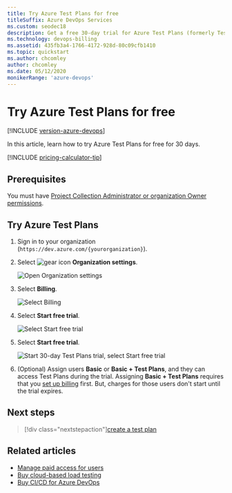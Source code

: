 ```yaml
---
title: Try Azure Test Plans for free
titleSuffix: Azure DevOps Services
ms.custom: seodec18
description: Get a free 30-day trial for Azure Test Plans (formerly Test Manager)
ms.technology: devops-billing
ms.assetid: 435fb3a4-1766-4172-928d-80c09cfb1410
ms.topic: quickstart
ms.author: chcomley
author: chcomley
ms.date: 05/12/2020
monikerRange: 'azure-devops'
---
```


# Try Azure Test Plans for free

[!INCLUDE [version-azure-devops](../../includes/version-azure-devops.md)]

In this article, learn how to try Azure Test Plans for free for 30 days.

[!INCLUDE [pricing-calculator-tip](../../includes/pricing-calculator-tip.md)]

## Prerequisites

You must have [Project Collection Administrator or organization Owner permissions](../security/lookup-organization-owner-admin.md).

## Try Azure Test Plans

1.  Sign in to your organization (`https://dev.azure.com/{yourorganization}`).
2.  Select ![gear icon](../../media/icons/gear-icon.png) **Organization settings**.

    ![Open Organization settings](../../media/settings/open-admin-settings-vert.png)

3.  Select **Billing**.

    ![Select Billing](media/shared/select-billing-organization-settings.png)

4.  Select **Start free trial**.

    ![Select Start free trial](media/try-additional-features/start-free-trial.png)

5.  Select **Start free trial**.

    ![Start 30-day Test Plans trial, select Start free trial](media/try-additional-features/start-thirty-day-test-plans-trial.png)

6.  (Optional) Assign users **Basic** or **Basic + Test Plans**, and they can access Test Plans during the trial. Assigning **Basic + Test Plans** requires that you [set up billing](set-up-billing-for-your-organization-vs.md) first. But, charges for those users don't start until the trial expires.

## Next steps

> [!div class="nextstepaction"][create a test plan](../../test/create-a-test-plan.md)

## Related articles

* [Manage paid access for users](buy-basic-access-add-users.md)
* [Buy cloud-based load testing](buy-load-testing-vs.md)
* [Buy CI/CD for Azure DevOps](buy-more-build-vs.md)
